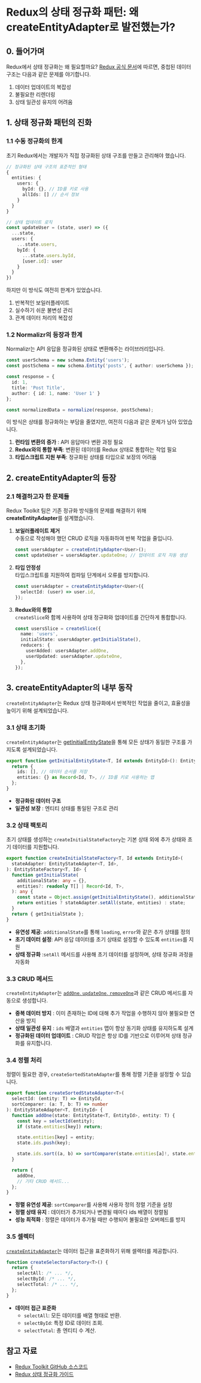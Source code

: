 # Redux의 상태 정규화 패턴: 왜 createEntityAdapter로 발전했는가?

## 0. 들어가며

Redux에서 상태 정규화는 왜 필요할까요? [Redux 공식 문서](https://redux.js.org/usage/structuring-reducers/normalizing-state-shape)에 따르면, 중첩된 데이터 구조는 다음과 같은 문제를 야기합니다.

1. 데이터 업데이트의 복잡성
2. 불필요한 리렌더링
3. 상태 일관성 유지의 어려움

## 1. 상태 정규화 패턴의 진화

### 1.1 수동 정규화의 한계

초기 Redux에서는 개발자가 직접 정규화된 상태 구조를 만들고 관리해야 했습니다.

```typescript
// 정규화된 상태 구조의 표준적인 형태
{
  entities: {
    users: {
      byId: {}, // ID를 키로 사용
      allIds: [] // 순서 정보
    }
  }
}

// 상태 업데이트 로직
const updateUser = (state, user) => ({
  ...state,
  users: {
    ...state.users,
    byId: {
      ...state.users.byId,
      [user.id]: user
    }
  }
})
```
하지만 이 방식도 여전히 한계가 있었습니다.

1. 반복적인 보일러플레이트
2. 실수하기 쉬운 불변성 관리
3. 관계 데이터 처리의 복잡성

### 1.2 Normalizr의 등장과 한계

Normalizr는 API 응답을 정규화된 상태로 변환해주는 라이브러리입니다.

```typescript
const userSchema = new schema.Entity('users');
const postSchema = new schema.Entity('posts', { author: userSchema });

const response = {
  id: 1,
  title: 'Post Title',
  author: { id: 1, name: 'User 1' }
};

const normalizedData = normalize(response, postSchema);
```

이 방식은 상태를 정규화하는 부담을 줄였지만, 여전히 다음과 같은 문제가 남아 있었습니다.

1. **런타임 변환의 증가** : API 응답마다 변환 과정 필요
2. **Redux와의 통합 부족**: 변환된 데이터를 Redux 상태로 통합하는 작업 필요
3. **타입스크립트 지원 부족**: 정규화된 상태를 타입으로 보장의 어려움

## 2. createEntityAdapter의 등장

### 2.1 해결하고자 한 문제들

Redux Toolkit 팀은 기존 정규화 방식들의 문제를 해결하기 위해 **createEntityAdapter**를 설계했습니다. 

1. **보일러플레이트 제거**  
   수동으로 작성해야 했던 CRUD 로직을 자동화하여 반복 작업을 줄입니다.

   ```typescript
   const usersAdapter = createEntityAdapter<User>();
   const updateUser = usersAdapter.updateOne; // 업데이트 로직 자동 생성
   ```

2. **타입 안정성**  
   타입스크립트를 지원하여 컴파일 단계에서 오류를 방지합니다.

   ```typescript
   const usersAdapter = createEntityAdapter<User>({
     selectId: (user) => user.id,
   });
   ```

3. **Redux와의 통합**  
   `createSlice`와 함께 사용하여 상태 정규화와 업데이트를 간단하게 통합합니다.

   ```typescript
   const usersSlice = createSlice({
     name: 'users',
     initialState: usersAdapter.getInitialState(),
     reducers: {
       userAdded: usersAdapter.addOne,
       userUpdated: usersAdapter.updateOne,
     },
   });
   ```

## 3. createEntityAdapter의 내부 동작

`createEntityAdapter`는 Redux 상태 정규화에서 반복적인 작업을 줄이고, 효율성을 높이기 위해 설계되었습니다.

### 3.1 상태 초기화

`createEntityAdapter`는 [getInitialEntityState](https://github.com/reduxjs/redux-toolkit/blob/master/packages/toolkit/src/entities/entity_state.ts)을 통해 모든 상태가 동일한 구조를 가지도록 설계되었습니다.

```typescript
export function getInitialEntityState<T, Id extends EntityId>(): EntityState<T, Id> {
  return {
    ids: [], // 데이터 순서를 저장
    entities: {} as Record<Id, T>, // ID를 키로 사용하는 맵
  };
}
```

- **정규화된 데이터 구조**  
-  **일관성 보장**  : 엔티티 상태를 통일된 구조로 관리

### 3.2 상태 팩토리

초기 상태를 생성하는 `createInitialStateFactory`는 기본 상태 외에 추가 상태와 초기 데이터를 지원합니다.

```typescript
export function createInitialStateFactory<T, Id extends EntityId>(
  stateAdapter: EntityStateAdapter<T, Id>,
): EntityStateFactory<T, Id> {
  function getInitialState(
    additionalState: any = {},
    entities?: readonly T[] | Record<Id, T>,
  ): any {
    const state = Object.assign(getInitialEntityState(), additionalState);
    return entities ? stateAdapter.setAll(state, entities) : state;
  }
  return { getInitialState };
}
```

- **유연성 제공**: `additionalState`를 통해 `loading`, `error`와 같은 추가 상태를 정의
- **초기 데이터 설정**: API 응답 데이터를 초기 상태로 설정할 수 있도록 `entities`를 지원
- **상태 정규화** :`setAll` 메서드를 사용해 초기 데이터를 설정하며, 상태 정규화 과정을 자동화

### 3.3 CRUD 메서드

`createEntityAdapter`는 [`addOne`, `updateOne`, `removeOne`](https://github.com/reduxjs/redux-toolkit/blob/master/packages/toolkit/src/entities/models.ts)과 같은 CRUD 메서드를 자동으로 생성합니다.

- **중복 데이터 방지** : 이미 존재하는 ID에 대해 추가 작업을 수행하지 않아 불필요한 연산을 방지
- **상태 일관성 유지**  : `ids` 배열과 `entities` 맵이 항상 동기화 상태를 유지하도록 설계
- **정규화된 데이터 업데이트**  : CRUD 작업은 항상 ID를 기반으로 이루어져 상태 정규화를 유지합니다.

### 3.4 정렬 처리

정렬이 필요한 경우, `createSortedStateAdapter`를 통해 정렬 기준을 설정할 수 있습니다.

```typescript
export function createSortedStateAdapter<T>(
  selectId: (entity: T) => EntityId,
  sortComparer: (a: T, b: T) => number
): EntityStateAdapter<T, EntityId> {
  function addOne(state: EntityState<T, EntityId>, entity: T) {
    const key = selectId(entity);
    if (state.entities[key]) return;

    state.entities[key] = entity;
    state.ids.push(key);

    state.ids.sort((a, b) => sortComparer(state.entities[a]!, state.entities[b]!));
  }

  return {
    addOne,
    // 기타 CRUD 메서드...
  };
}
```

- **정렬 유연성 제공**: `sortComparer`를 사용해 사용자 정의 정렬 기준을 설정
- **정렬 상태 유지** : 데이터가 추가되거나 변경될 때마다 ids 배열이 정렬됨
- **성능 최적화** : 정렬은 데이터가 추가될 때만 수행되어 불필요한 오버헤드를 방지

### 3.5 셀렉터

[`createEntityAdapter`](https://github.com/reduxjs/redux-toolkit/blob/master/packages/toolkit/src/entities/state_selectors.ts)는 데이터 접근을 표준화하기 위해 셀렉터를 제공합니다.

```typescript
function createSelectorsFactory<T>() {
  return {
    selectAll: /* ... */,
    selectById: /* ... */,
    selectTotal: /* ... */,
  };
}
```

- **데이터 접근 표준화**  
   - `selectAll`: 모든 데이터를 배열 형태로 반환.
   - `selectById`: 특정 ID로 데이터 조회.
   - `selectTotal`: 총 엔티티 수 계산.
   
## 참고 자료

- [Redux Toolkit GitHub 소스코드](https://github.com/reduxjs/redux-toolkit/blob/master/packages/toolkit/src/entities/create_adapter.ts)  
- [Redux 상태 정규화 가이드](https://redux.js.org/usage/structuring-reducers/normalizing-state-shape)  
